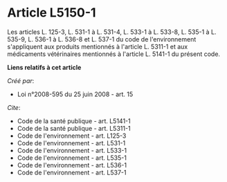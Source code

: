 # Article L5150-1

Les articles L. 125-3, L. 531-1 à L. 531-4, L. 533-1 à L. 533-8, L. 535-1 à L. 535-9, L. 536-1 à L. 536-8 et L. 537-1 du code
de l'environnement s'appliquent aux produits mentionnés à l'article L. 5311-1 et aux médicaments vétérinaires mentionnés à
l'article L. 5141-1 du présent code.

**Liens relatifs à cet article**

_Créé par_:

  - Loi n°2008-595 du 25 juin 2008 - art. 15

_Cite_:

  - Code de la santé publique - art. L5141-1
  - Code de la santé publique - art. L5311-1
  - Code de l'environnement - art. L125-3
  - Code de l'environnement - art. L531-1
  - Code de l'environnement - art. L533-1
  - Code de l'environnement - art. L535-1
  - Code de l'environnement - art. L536-1
  - Code de l'environnement - art. L537-1
